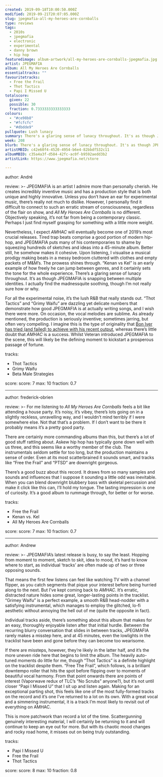 ```yaml
---
created: 2019-09-18T10:00:50.000Z
modified: 2019-09-21T20:07:05.000Z
slug: jpegmafia-all-my-heroes-are-cornballs
type: reviews
tags:
  - 2010s
  - jpegmafia
  - electronic
  - experimental
  - danny brown
  - hip hop
featuredimage: album-artwork/all-my-heroes-are-cornballs-jpegmafia.jpg
artist: JPEGMAFIA
album: All My Heroes Are Cornballs
essentialtracks: ""
favouritetracks:
  - Free the Frail
  - Thot Tactics
  - Papi I Missed U
totalscore:
  given: 22
  possible: 30
  fraction: 0.7333333333333333
colours:
  - "#ce98b8"
  - "#fcfcfc"
  - "#dbdde9"
pullquote: Lush lunacy
summary: There's a glaring sense of lunacy throughout. It's as though JPEGMAFIA is snapping between multiple identities. I actually find the madness quite soothing, though I'm not really sure how or why.
week: 208
blurb: There's a glaring sense of lunacy throughout. It's as though JPEGMAFIA is snapping between multiple identities, and yet still manages to be soothing.
artistMBID: c42e60f4-4520-4954-b6e4-82bbdf532c11
albumMBID: c35a4a3f-d584-42fc-ac0f-b9592aedd3b2
artistLink: https://www.jpegmafia.net/store

---
```

author: André

review: >-
  JPEGMAFIA is an artist I admire more than personally cherish. He creates incredibly inventive music and has a production style that is both unique and highly innovative. Unless you don’t have an ear for experimental music, there’s really not much to dislike. However, I personally find it difficult to connect to such an erratic stream of consciousness, regardless of the flair on show, and *All My Heroes Are Cornballs* is no different. Objectively speaking, it’s not far from being a contemporary classic. Perhaps I just find myself grasping for something with a little more weight.

  Nevertheless, I expect *AMHAC* will eventually become one of 2019’s most crucial releases. Tired trap beats comprise a good portion of modern hip-hop, and JPEGMAFIA puts many of his contemporaries to shame by squeezing hundreds of sketches and ideas into a 45-minute album. Better still, he somehow makes it cohesive. Upon listening, I visualise a musical prodigy making beats in a messy bedroom cluttered with clothes and empty packets of M&M’s. The prowess shines through. “Kenan vs Kel” is an early example of how freely he can jump between genres, and it certainly sets the tone for the whole experience. There’s a glaring sense of lunacy throughout. It’s as though JPEGMAFIA is snapping between multiple identities. I actually find the madnessquite soothing, though I’m not really sure how or why.

  For all the experimental noise, it’s the lush R&B that really stands out. “Thot Tactics” and “Grimy Waifu” are dazzling yet delicate numbers that demonstrate how good JPEGMAFIA is at actually writing songs, and I wish there were more. On occasion, the vocal melodies are sublime. As already mentioned, the production is seriously inventive; sometimes jarring, but often very compelling. I imagine this is the type of originality that [Bon Iver has tried (and failed) to achieve with his recent output](/reviews/bon-iver-22-a-million/), whereas there’s little doubt that *AMHAC* is a success. Whilst Veteran introduced JPEGMAFIA to the scene, this will likely be the defining moment to kickstart a prosperous passage of fortune.

tracks:
  - Thot Tactics
  - ­­Grimy Waifu
  - ­­Beta Male Strategies

score:
  score: 7
  max: 10
  fraction: 0.7

---
author: frederick-obrien

review: >-
  For me listening to *All My Heroes Are Cornballs* feels a bit like attending a house party. It’s noisy, it’s vibey, there’s lots going on in a slightly reckless, unravelling way, and I wouldn’t mind terribly if I were somewhere else. Not that that’s a problem. If I don’t want to be there it probably means it’s a pretty good party.

  There are certainly more commanding albums than this, but there’s a lot of good stuff rattling about. Askew hip hop has typically gone down well with us three, and this seems like a worthy member of the club. The instrumentals seldom settle for too long, but the production maintains a sense of order. Even at its most scatterbrained it sounds smart, and tracks like “Free the Frail” and “PTSD” are downright gorgeous.

  There’s a good buzz about this record. It draws from so many samples and sounds and influences that I suppose it sounding a little odd was inevitable. When you can blend downright blubbery bass with skeletal percussion and make it click like this can, I’ll hold my tongue. The lasting impression is one of curiosity. It’s a good album to rummage through, for better or for worse.

tracks:
  - Free the Frail
  - ­­Kenan vs. Kel
  - ­­All My Heroes Are Cornballs

score:
  score: 7
  max: 10
  fraction: 0.7

---
author: Andrew

review: >-
  JPEGMAFIA’s latest release is busy, to say the least. Hopping from moment to moment, sketch to skit, idea to mood, it’s hard to know where to start, as individual ‘tracks’ are often made up of two or three opposing sounds.

  That means the first few listens can feel like watching TV with a channel flipper, as you catch segments that pique your interest before being hurried along to the next. But I’ve kept coming back to *AMHAC*. It’s erratic, distracted nature hides some great, longer-lasting points in the tracklist. “Grimey Waifu” is a perfect example, a smooth R&B head-nodder with a satisfying instrumental, which manages to employ the glitched, lo-fi aesthetic without annoying the hell out of me (quite the opposite in fact).

  Individual tracks aside, there’s something about this album that makes for an easy, thoroughly enjoyable listen after that initial hurdle. Between the recurring blurry conversation that slides in between tracks, JPEGMAFIA rarely makes a misstep here, and at 45 minutes, even the lowlights in the tracklist have been and gone before they can become too wearisome.

  If there are missteps, however, they’re likely in the latter half, and it’s the more uneven ride here that begins to limit the album. The heavily auto-tuned moments do little for me, though “Thot Tactics” is a definite highlight on the tracklist despite them. “Free The Frail”, which follows, is a brilliant downtempo roller that hits the spot before flipping over to moments of beautiful vocal harmony. From that point onwards there are points of interest (Vaporwave redux of TLC’s “No Scrubs” anyone?), but it’s not until closer “Papi I Missed U” that I sit up and listen again. Making for an exceptional parting shot, this feels like one of the most fully-formed tracks on the record and it’s one I’ve returned to a lot on its own. With a great vocal and a simmering instrumental, it is a track I’m most likely to revisit out of everything on AMHAC.

  This is more patchwork than record a lot of the time. Scattergunning genuinely interesting material, I will certainly be returning to it and will continue to keep an eye out for more. But with its chaotic mood changes and rocky road home, it misses out on being truly outstanding.

tracks:
  - Papi I Missed U
  - ­­Free the Frail
  - ­­Thot Tactics

score:
  score: 8
  max: 10
  fraction: 0.8
